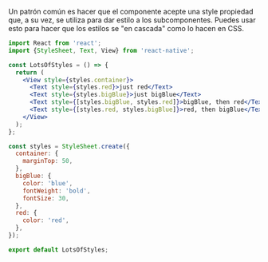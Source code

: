 Un patrón común es hacer que el componente acepte una style propiedad que, a su vez, se utiliza para dar estilo a los subcomponentes. Puedes usar esto para hacer que los estilos se "en cascada" como lo hacen en CSS.

```jsx
import React from 'react';
import {StyleSheet, Text, View} from 'react-native';

const LotsOfStyles = () => {
  return (
    <View style={styles.container}>
      <Text style={styles.red}>just red</Text>
      <Text style={styles.bigBlue}>just bigBlue</Text>
      <Text style={[styles.bigBlue, styles.red]}>bigBlue, then red</Text>
      <Text style={[styles.red, styles.bigBlue]}>red, then bigBlue</Text>
    </View>
  );
};

const styles = StyleSheet.create({
  container: {
    marginTop: 50,
  },
  bigBlue: {
    color: 'blue',
    fontWeight: 'bold',
    fontSize: 30,
  },
  red: {
    color: 'red',
  },
});

export default LotsOfStyles;
```
